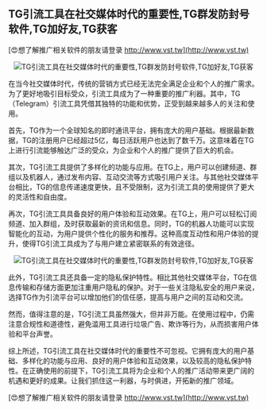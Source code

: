 ## **TG引流工具在社交媒体时代的重要性,TG群发防封号软件,TG加好友,TG获客**

[😍想了解推广相关软件的朋友请登录 http://www.vst.tw](http://www.vst.tw)

 <center><img src="https://vst.tw/MP4/tuiguang/png/2.png" alt="TG引流工具在社交媒体时代的重要性,TG群发防封号软件,TG加好友,TG获客"></center>

在当今社交媒体时代，传统的营销方式已经无法完全满足企业和个人的推广需求。为了更好地吸引目标受众，引流工具成为了一种重要的推广利器。其中，TG（Telegram）引流工具凭借其独特的功能和优势，正受到越来越多人的关注和使用。

首先，TG作为一个全球知名的即时通讯平台，拥有庞大的用户基础。根据最新数据，TG的注册用户已经超过5亿，每日活跃用户也达到了数千万。这意味着在TG上进行引流能够触达广泛的受众，为企业和个人的推广提供了巨大的机会。

其次，TG引流工具提供了多样化的功能与应用。在TG上，用户可以创建频道、群组以及机器人，通过发布内容、互动交流等方式吸引用户关注。与其他社交媒体平台相比，TG的信息传递速度更快，且不受限制，这为引流工具的使用提供了更大的灵活性和自由度。

再次，TG引流工具具备良好的用户体验和互动效果。在TG上，用户可以轻松订阅频道、加入群组，及时获取最新的资讯和信息。同时，TG的机器人功能可以实现智能化的互动，为用户提供个性化的服务和推荐。这种高度互动性和用户体验的提升，使得TG引流工具成为了与用户建立紧密联系的有效途径。

 <center><img src="https://vst.tw/MP4/tuiguang/png/3.png" alt="TG引流工具在社交媒体时代的重要性,TG群发防封号软件,TG加好友,TG获客"></center>

此外，TG引流工具还具备一定的隐私保护特性。相比其他社交媒体平台，TG在信息传输和存储方面更加注重用户隐私的保护。对于一些关注隐私安全的用户来说，选择TG作为引流平台可以增加他们的信任感，提高与用户之间的互动和交流。

然而，值得注意的是，TG引流工具虽然强大，但并非万能。在使用过程中，仍需注意合规性和道德性，避免滥用工具进行垃圾广告、欺诈等行为，从而损害用户体验和平台声誉。

综上所述，TG引流工具在社交媒体时代的重要性不可忽视。它拥有庞大的用户基础、多样化的功能与应用、良好的用户体验和互动效果，以及较高的隐私保护特性。在正确使用的前提下，TG引流工具将为企业和个人的推广活动带来更广阔的机遇和更好的成果。让我们抓住这一利器，与时俱进，开拓新的推广领域。

[😍想了解推广相关软件的朋友请登录 http://www.vst.tw](http://www.vst.tw)



